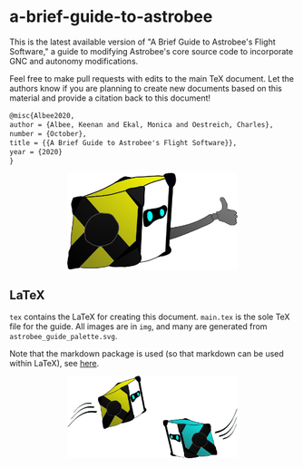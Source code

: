 # a-brief-guide-to-astrobee

This is the latest available version of "A Brief Guide to Astrobee's Flight Software," a guide to modifying Astrobee's core source code to incorporate GNC and autonomy modifications.

Feel free to make pull requests with edits to the main TeX document. Let the authors know if you are planning to create new documents based on this material and provide a citation back to this document!


```
@misc{Albee2020,
author = {Albee, Keenan and Ekal, Monica and Oestreich, Charles},
number = {October},
title = {{A Brief Guide to Astrobee's Flight Software}},
year = {2020}
}
```

<p align="center">
<img src="tex/img/astrobee_mascot.png" alt="drawing" width="300" class="center"/>
<p align="center">



## LaTeX

`tex` contains the LaTeX for creating this document. `main.tex` is the sole TeX file for the guide. All images are in `img`, and many are generated from `astrobee_guide_palette.svg`.

Note that the markdown package is used (so that markdown
can be used within LaTeX), see [here](http://mirrors.ibiblio.org/CTAN/macros/generic/markdown/markdown.html).

<p align="center">
<img src="tex/img/whee.png" alt="drawing" width="300" class="center"/>
<p align="center">
